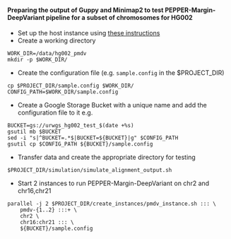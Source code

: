 #### Preparing the output of Guppy and Minimap2 to test PEPPER-Margin-DeepVariant pipeline for a subset of chromosomes for HG002
* Set up the host instance using [these instructions](./Setting_up_host_instance.md) 
* Create a working directory
```
WORK_DIR=/data/hg002_pmdv
mkdir -p $WORK_DIR/
```
* Create the configuration file (e.g. `sample.config` in the $PROJECT_DIR)
```
cp $PROJECT_DIR/sample.config $WORK_DIR/
CONFIG_PATH=$WORK_DIR/sample.config
```
* Create a Google Storage Bucket with a unique name and add the configuration file to it e.g.
```
BUCKET=gs://urwgs_hg002_test_$(date +%s)
gsutil mb $BUCKET
sed -i "s|^BUCKET=.*$|BUCKET=${BUCKET}|g" $CONFIG_PATH
gsutil cp $CONFIG_PATH ${BUCKET}/sample.config
```
* Transfer data and create the appropriate directory for testing
```
$PROJECT_DIR/simulation/simulate_alignment_output.sh
```
* Start 2 instances to run PEPPER-Margin-DeepVariant on chr2 and chr16,chr21
```
parallel -j 2 $PROJECT_DIR/create_instances/pmdv_instance.sh ::: \
	pmdv-{1..2} :::+ \
	chr2 \
	chr16:chr21 ::: \
	${BUCKET}/sample.config
```
